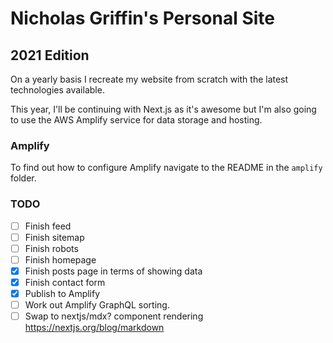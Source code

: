 # Nicholas Griffin's Personal Site

## 2021 Edition

On a yearly basis I recreate my website from scratch with the latest technologies available.

This year, I'll be continuing with Next.js as it's awesome but I'm also going to use the AWS Amplify service for data storage and hosting.

### Amplify

To find out how to configure Amplify navigate to the README in the `amplify` folder.

### TODO

- [ ] Finish feed
- [ ] Finish sitemap
- [ ] Finish robots
- [ ] Finish homepage
- [x] Finish posts page in terms of showing data
- [x] Finish contact form
- [x] Publish to Amplify
- [ ] Work out Amplify GraphQL sorting.
- [ ] Swap to nextjs/mdx? component rendering https://nextjs.org/blog/markdown
